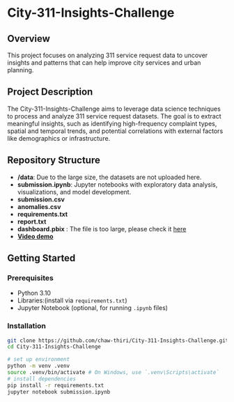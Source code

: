 # City-311-Insights-Challenge

## Overview
 This project focuses on analyzing 311 service request data to uncover insights and patterns that can help improve city services and urban planning.

## Project Description
The City-311-Insights-Challenge aims to leverage data science techniques to process and analyze 311 service request datasets. The goal is to extract meaningful insights, such as identifying high-frequency complaint types, spatial and temporal trends, and potential correlations with external factors like demographics or infrastructure.

## Repository Structure
- **/data**: Due to the large size, the datasets are not uploaded here. 
- **submission.ipynb**: Jupyter notebooks with exploratory data analysis, visualizations, and model development.
- **submission.csv**
- **anomalies.csv** 
- **requirements.txt**
- **report.txt**
- **dashboard.pbix** : The file is too large, please check it [here](https://drive.google.com/file/d/1LhC9c2qH8AR0-mKx39i3FPPYD9uBgP8X/view?usp=sharing)
- [**Video demo**](https://drive.google.com/file/d/14U43gzWZZ6PYs7vOT1VAhWfcVDHBRuI3/view?usp=sharing)

## Getting Started
### Prerequisites
- Python 3.10
- Libraries:(install via `requirements.txt`)
- Jupyter Notebook (optional, for running `.ipynb` files)

### Installation

   ```bash
   git clone https://github.com/chaw-thiri/City-311-Insights-Challenge.git
   cd City-311-Insights-Challenge

   # set up environment
   python -m venv .venv
   source .venv/bin/activate # On Windows, use `.venv\Scripts\activate`
   # install dependencies     
   pip install -r requirements.txt
   jupyter notebook submission.ipynb
    
   ```
   
